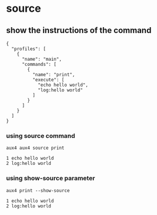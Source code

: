# source

## show the instructions of the command

```file:.aux4
{
  "profiles": [
    {
      "name": "main",
      "commands": [
        {
          "name": "print",
          "execute": [
            "echo hello world",
            "log:hello world"
          ]
        }
      ]
    }
  ]
}
```

### using source command

```execute
aux4 aux4 source print
```

```expect
1 echo hello world
2 log:hello world
```

### using show-source parameter

```execute
aux4 print --show-source
```

```expect
1 echo hello world
2 log:hello world
```
